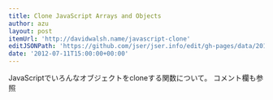 ```yaml
---
title: Clone JavaScript Arrays and Objects
author: azu
layout: post
itemUrl: 'http://davidwalsh.name/javascript-clone'
editJSONPath: 'https://github.com/jser/jser.info/edit/gh-pages/data/2012/07/index.json'
date: '2012-07-11T15:00:00+00:00'
---
```

JavaScriptでいろんなオブジェクトをcloneする関数について。
コメント欄も参照
